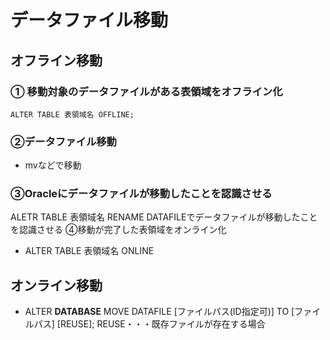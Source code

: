 # データファイル移動
## オフライン移動
### ① 移動対象のデータファイルがある表領域をオフライン化
`ALTER TABLE 表領域名 OFFLINE;`
### ②データファイル移動
- mvなどで移動
### ③Oracleにデータファイルが移動したことを認識させる
ALETR TABLE 表領域名 RENAME DATAFILEでデータファイルが移動したことを認識させる 
④移動が完了した表領域をオンライン化
- ALTER TABLE 表領域名 ONLINE

## オンライン移動
- ALTER **DATABASE** MOVE DATAFILE [ファイルパス(ID指定可)] TO [ファイルパス]  [REUSE];
REUSE・・・既存ファイルが存在する場合